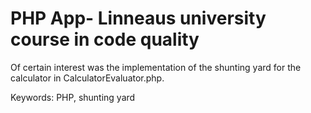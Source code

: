 # PHP App- Linneaus university course in code quality

Of certain interest was the implementation of the shunting yard for the calculator in CalculatorEvaluator.php.


Keywords: PHP, shunting yard
